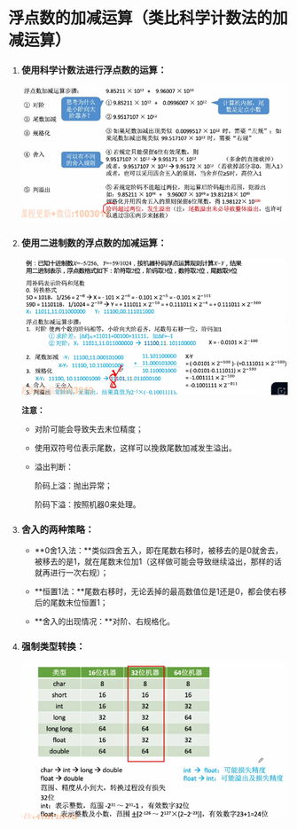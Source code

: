 # 浮点数的加减运算（类比科学计数法的加减运算）

1. ### 使用科学计数法进行浮点数的运算：

   ![image-20250624155420983](images/image-20250624155420983.png)

   

2. ### 使用二进制数的浮点数的加减运算：

   ![image-20250624155505825](images/image-20250624155505825.png)

   **注意：**

   - 对阶可能会导致失去末位精度；

   - 使用双符号位表示尾数，这样可以挽救尾数加减发生溢出。

   - 溢出判断：

     阶码上溢：抛出异常；

     阶码下溢：按照机器0来处理。

3. ### 舍入的两种策略：

   - **0舍1入法：**类似四舍五入，即在尾数右移时，被移去的是0就舍去，被移去的是1，就在尾数末位加1（这样做可能会导致继续溢出，那样的话就再进行一次右规）；

   - **恒置1法：**尾数右移时，无论丢掉的最高数值位是1还是0，都会使右移后的尾数末位恒置1；

   - **舍入的出现情况：**对阶、右规格化。

     

4. ### 强制类型转换：

   ![image-20250624160422251](images/image-20250624160422251.png)

   